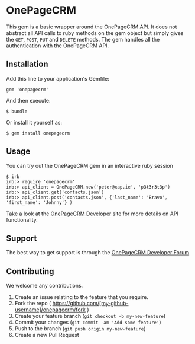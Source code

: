 # OnePageCRM

This gem is a basic wrapper around the OnePageCRM API. 
It does not abstract all API calls to ruby methods on the gem object but simply gives the `GET`, `POST`, `PUT` and `DELETE` methods.
The gem handles all the authentication with the OnePageCRM API.

## Installation

Add this line to your application's Gemfile:

    gem 'onepagecrm'

And then execute:

    $ bundle

Or install it yourself as:

    $ gem install onepagecrm

## Usage
You can try out the OnePageCRM gem in an interactive ruby session
    
    $ irb
    irb:> require 'onepagecrm'
    irb:> api_client = OnePageCRM.new('peter@xap.ie', 'p3t3r3t3p')
    irb:> api_client.get('contacts.json')
    irb:> api_client.post('contacts.json', {'last_name': 'Bravo', 'first_name': 'Johnny'} )

Take a look at the [OnePageCRM Developer][1] site for more details on API functionality.

## Support
The best way to get support is through the [OnePageCRM Developer Forum][2]

## Contributing

We welcome any contributions.

1. Create an issue relating to the feature that you require.
2. Fork the repo ( https://github.com/[my-github-username]/onepagecrm/fork )
3. Create your feature branch (`git checkout -b my-new-feature`)
4. Commit your changes (`git commit -am 'Add some feature'`)
5. Push to the branch (`git push origin my-new-feature`)
6. Create a new Pull Request

  [1]: http://developer.onepagecrm.com
  [2]: http://forum.developer.onepagecrm.com